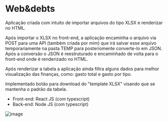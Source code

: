 # Web&debts

Aplicação criada com intuito de importar arquivos do tipo XLSX e renderizar no HTML.

Após importar o XLSX no front-end, a aplicação encaminha o arquivo via POST para uma API (também criada por mim)
que irá salvar esse arquivo temporariamente na pasta TEMP para posteriomente converte-lo em JSON. Após a conversão
o JSON é reestruturado e encaminhado de volta para o front-end onde é renderizado no HTML.

Após renderizar a tabela a aplicação ainda filtra alguns dados para melhor visualização das finanças, como: gasto total
e gasto por tipo.

Implementado botão para download do "template XLSX" visando que se mantenha o padrão da tabela.

<ul>
  <li>Front-end: React JS (com typescript)</li>
  <li>Back-end: Node JS (com typescript)</li>
</ul>


![image](https://user-images.githubusercontent.com/85578784/169667529-6a96f680-7f58-402d-8142-fb728ef97e53.png)

